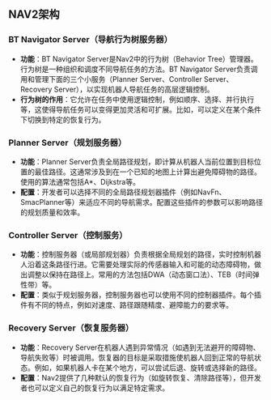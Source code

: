 ## NAV2架构

### BT Navigator Server（导航行为树服务器）

-   **功能**：BT Navigator Server是Nav2中的行为树（Behavior Tree）管理器。行为树是一种组织和调度不同导航任务的方法。BT Navigator Server负责调用和管理下面的三个小服务（Planner Server、Controller Server、Recovery Server），以实现机器人导航任务的高层逻辑控制。
-   **行为树的作用**：它允许在任务中使用逻辑控制，例如顺序、选择、并行执行等，这使得导航任务可以变得更加灵活和可扩展。比如，可以定义在某个条件下切换到特定的恢复行为。

### Planner Server（规划服务器）

-   **功能**：Planner Server负责全局路径规划，即计算从机器人当前位置到目标位置的最佳路径。这通常涉及到在一个已知的地图上计算出避免障碍物的路径。使用的算法通常包括A\*、Dijkstra等。
-   **配置**：开发者可以选择不同的全局路径规划器插件（例如NavFn、SmacPlanner等）来适应不同的导航需求。配置这些插件的参数可以影响路径的规划质量和效率。

### Controller Server（控制服务）

-   **功能**：控制服务器（或局部规划器）负责根据全局规划的路径，实时控制机器人沿着这条路径行进。它需要处理实际的传感器输入和可能的动态障碍物，做出调整以保持在路径上。常用的方法包括DWA（动态窗口法）、TEB（时间弹性带）等。
-   **配置**：类似于规划服务器，控制服务器也可以使用不同的控制器插件。每个插件有不同的特点，例如对速度、路径跟随精度、避障能力的要求等。

### Recovery Server（恢复服务器）

-   **功能**：Recovery Server在机器人遇到异常情况（如遇到无法避开的障碍物、导航失败等）时被调用。恢复器的目标是采取措施使机器人回到正常的导航状态。例如，如果机器人卡在某个地方，可以尝试后退、旋转或选择新的路径。
-   **配置**：Nav2提供了几种默认的恢复行为（如旋转恢复、清除路径等），但开发者也可以定义自己的恢复行为以满足特定需求。
